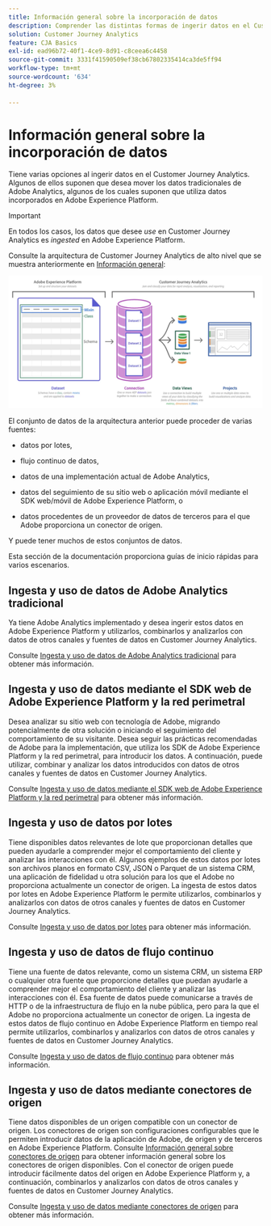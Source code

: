 ```yaml
---
title: Información general sobre la incorporación de datos
description: Comprender las distintas formas de ingerir datos en el Customer Journey Analytics
solution: Customer Journey Analytics
feature: CJA Basics
exl-id: ead96b72-40f1-4ce9-8d91-c8ceea6c4458
source-git-commit: 3331f41590509ef38cb67802335414ca3de5ff94
workflow-type: tm+mt
source-wordcount: '634'
ht-degree: 3%

---
```


# Información general sobre la incorporación de datos

Tiene varias opciones al ingerir datos en el Customer Journey Analytics. Algunos de ellos suponen que desea mover los datos tradicionales de Adobe Analytics, algunos de los cuales suponen que utiliza datos incorporados en Adobe Experience Platform.

>[!IMPORTANT]
>
>En todos los casos, los datos que desee _use_ en Customer Journey Analytics es _ingested_ en Adobe Experience Platform.


Consulte la arquitectura de Customer Journey Analytics de alto nivel que se muestra anteriormente en [Información general](https://experienceleague.adobe.com/docs/analytics-platform/using/cja-overview/cja-overview.html?lang=es):

![Customer Journey Analytics](./assets/cja-architecture.png)

El conjunto de datos de la arquitectura anterior puede proceder de varias fuentes:

- datos por lotes,

- flujo continuo de datos,

- datos de una implementación actual de Adobe Analytics,

- datos del seguimiento de su sitio web o aplicación móvil mediante el SDK web/móvil de Adobe Experience Platform, o

- datos procedentes de un proveedor de datos de terceros para el que Adobe proporciona un conector de origen.

Y puede tener muchos de estos conjuntos de datos.

Esta sección de la documentación proporciona guías de inicio rápidas para varios escenarios.

## Ingesta y uso de datos de Adobe Analytics tradicional

Ya tiene Adobe Analytics implementado y desea ingerir estos datos en Adobe Experience Platform y utilizarlos, combinarlos y analizarlos con datos de otros canales y fuentes de datos en Customer Journey Analytics.

Consulte [Ingesta y uso de datos de Adobe Analytics tradicional](./analytics.md) para obtener más información.

## Ingesta y uso de datos mediante el SDK web de Adobe Experience Platform y la red perimetral

Desea analizar su sitio web con tecnología de Adobe, migrando potencialmente de otra solución o iniciando el seguimiento del comportamiento de su visitante. Desea seguir las prácticas recomendadas de Adobe para la implementación, que utiliza los SDK de Adobe Experience Platform y la red perimetral, para introducir los datos. A continuación, puede utilizar, combinar y analizar los datos introducidos con datos de otros canales y fuentes de datos en Customer Journey Analytics.

Consulte [Ingesta y uso de datos mediante el SDK web de Adobe Experience Platform y la red perimetral](./aepwebsdk.md) para obtener más información.

## Ingesta y uso de datos por lotes

Tiene disponibles datos relevantes de lote que proporcionan detalles que pueden ayudarle a comprender mejor el comportamiento del cliente y analizar las interacciones con él. Algunos ejemplos de estos datos por lotes son archivos planos en formato CSV, JSON o Parquet de un sistema CRM, una aplicación de fidelidad u otra solución para los que el Adobe no proporciona actualmente un conector de origen. La ingesta de estos datos por lotes en Adobe Experience Platform le permite utilizarlos, combinarlos y analizarlos con datos de otros canales y fuentes de datos en Customer Journey Analytics.

Consulte [Ingesta y uso de datos por lotes](./batch.md) para obtener más información.

## Ingesta y uso de datos de flujo continuo

Tiene una fuente de datos relevante, como un sistema CRM, un sistema ERP o cualquier otra fuente que proporcione detalles que puedan ayudarle a comprender mejor el comportamiento del cliente y analizar las interacciones con él. Esa fuente de datos puede comunicarse a través de HTTP o de la infraestructura de flujo en la nube pública, pero para la que el Adobe no proporciona actualmente un conector de origen. La ingesta de estos datos de flujo continuo en Adobe Experience Platform en tiempo real permite utilizarlos, combinarlos y analizarlos con datos de otros canales y fuentes de datos en Customer Journey Analytics.

Consulte [Ingesta y uso de datos de flujo continuo](./streaming.md) para obtener más información.

## Ingesta y uso de datos mediante conectores de origen

Tiene datos disponibles de un origen compatible con un conector de origen. Los conectores de origen son configuraciones configurables que le permiten introducir datos de la aplicación de Adobe, de origen y de terceros en Adobe Experience Platform. Consulte [Información general sobre conectores de origen](https://experienceleague.adobe.com/docs/experience-platform/sources/home.html?lang=es) para obtener información general sobre los conectores de origen disponibles. Con el conector de origen puede introducir fácilmente datos del origen en Adobe Experience Platform y, a continuación, combinarlos y analizarlos con datos de otros canales y fuentes de datos en Customer Journey Analytics.

Consulte [Ingesta y uso de datos mediante conectores de origen](./sources.md) para obtener más información.
